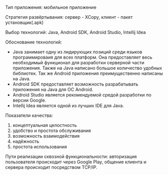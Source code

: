 Тип приложения: мобильное приложение

Стратегия развёртывания: сервер - XCopy, клиент - пакет установщик(.apk)

Выбор технологий: Java, Android SDK, Android Studio, Intellij Idea

Обоснование технологий:
  - Java занимает одну из лидирующих позиций среди языков программироваия для всех платформ. Она предоставляет весь необходимый функционал для разработки серверной части приложения. Также на Java написано большое количество удобных библиотек. Так же Android приложения преимущественно написаны на Java.   
  - Android SDK предоставляет возможность разрабатывать приложения на Java для ОС Android.  
  - Android Studio является рекомендуемой средой разработки по версии Google.   
  - Intellij Idea является одной из лучших IDE для Java.  

Показатели качества:
  1. концептуальная целостность
  2. удобство и простота обслуживания
  3. возможность взаимодействия
  4. надёжность
  5. простота использования

 Пути реализации сквозной функциональности: авторизация пользователя происходит через Google Play, общение клиента и сервера происходит посредством TCP/IP.
